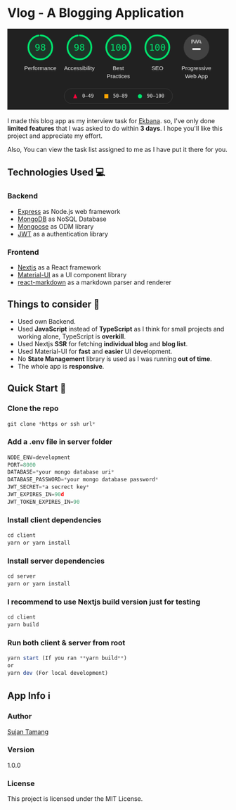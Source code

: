 # Vlog - A Blogging Application

<p align="center">
  <img src="https://raw.githubusercontent.com/Suzan-Dev/vlog/main/client/public/lighthouse-report.png">
</p>

I made this blog app as my interview task for [Ekbana](https://ekbana.com/).
so, I've only done **limited features** that I was asked to do within **3 days**.
I hope you'll like this project and appreciate my effort.

Also, You can view the task list assigned to me as I have put it there for you.

## Technologies Used 💻

### Backend

- [Express](https://expressjs.com/) as Node.js web framework
- [MongoDB](https://www.mongodb.com/) as NoSQL Database
- [Mongoose](https://mongoosejs.com/) as ODM library
- [JWT](https://github.com/auth0/node-jsonwebtoken) as a authentication library

### Frontend

- [Nextjs](https://nextjs.org/) as a React framework
- [Material-UI](https://material-ui.com/) as a UI component library
- [react-markdown](https://github.com/remarkjs/react-markdown) as a markdown parser and renderer

## Things to consider 🤔

- Used own Backend.
- Used **JavaScript** instead of **TypeScript** as I think for small projects and working alone, TypeScript is **overkill**.
- Used Nextjs **SSR** for fetching **individual blog** and **blog list**.
- Used Material-UI for **fast** and **easier** UI development.
- No **State Management** library is used as I was running **out of time**.
- The whole app is **responsive**.

## Quick Start 🚀

### Clone the repo

```js
git clone *https or ssh url*
```

### Add a .env file in server folder

```js
NODE_ENV=development
PORT=8000
DATABASE=*your mongo database uri*
DATABASE_PASSWORD=*your mongo database password*
JWT_SECRET=*a secrect key*
JWT_EXPIRES_IN=90d
JWT_TOKEN_EXPIRES_IN=90
```

### Install client dependencies

```js
cd client
yarn or yarn install
```

### Install server dependencies

```js
cd server
yarn or yarn install
```

### I recommend to use Nextjs build version just for testing

```js
cd client
yarn build
```

### Run both client & server from root

```js
yarn start (If you ran **yarn build**)
or
yarn dev (For local development)
```

## App Info ℹ️

### Author

[Sujan Tamang](http://sujantmg.com.np)

### Version

1.0.0

### License

This project is licensed under the MIT License.
